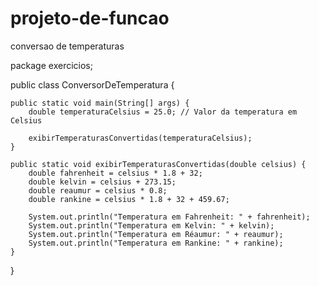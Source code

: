 # projeto-de-funcao
conversao de temperaturas

package exercicios;

public class ConversorDeTemperatura {

    public static void main(String[] args) {
        double temperaturaCelsius = 25.0; // Valor da temperatura em Celsius

        exibirTemperaturasConvertidas(temperaturaCelsius);
    }

    public static void exibirTemperaturasConvertidas(double celsius) {
        double fahrenheit = celsius * 1.8 + 32;
        double kelvin = celsius + 273.15;
        double reaumur = celsius * 0.8;
        double rankine = celsius * 1.8 + 32 + 459.67;

        System.out.println("Temperatura em Fahrenheit: " + fahrenheit);
        System.out.println("Temperatura em Kelvin: " + kelvin);
        System.out.println("Temperatura em Réaumur: " + reaumur);
        System.out.println("Temperatura em Rankine: " + rankine);
    }
}
